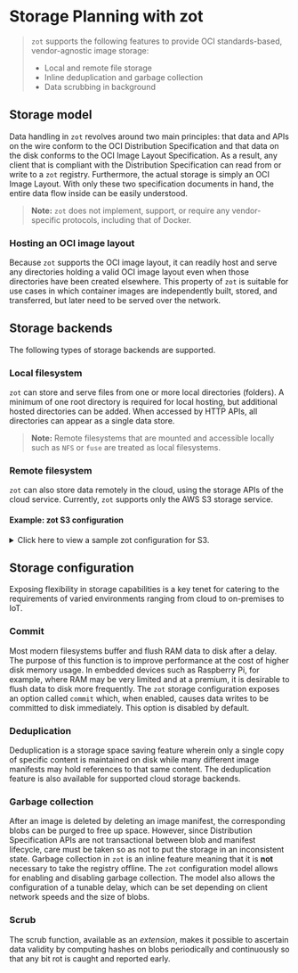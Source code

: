 # Storage Planning with zot

> `zot` supports the following features to provide OCI standards-based, vendor-agnostic image storage:
>
> -   Local and remote file storage
> -   Inline deduplication and garbage collection
> -   Data scrubbing in background


## Storage model

Data handling in `zot` revolves around two main principles: that data and APIs on the wire conform to the OCI Distribution Specification and that data on the disk conforms to the OCI Image Layout Specification. As a result, any client that is compliant with the Distribution Specification can read from or write to a `zot` registry. Furthermore, the actual storage is simply an OCI Image Layout. With only these two specification documents in hand, the entire data flow inside can be easily understood.

> **Note:**
> `zot` does not implement, support, or require any vendor-specific protocols, including that of Docker.

### Hosting an OCI image layout

Because `zot` supports the OCI image layout, it can readily host and serve any directories holding a valid OCI image layout even when those directories have been created elsewhere. This property of `zot` is suitable for use cases in which container images are independently built, stored, and transferred, but later need to be served over the network.

## Storage backends

The following types of storage backends are supported.

### Local filesystem

`zot` can store and serve files from one or more local directories (folders). A minimum of one root directory is required for local hosting, but additional hosted directories can be added. When accessed by HTTP APIs, all directories can appear as a single data store.

> **Note:**
> Remote filesystems that are mounted and accessible locally such as `NFS` or `fuse` are treated as local filesystems.


### Remote filesystem

`zot` can also store data remotely in the cloud, using the storage APIs of the cloud service. Currently, `zot` supports only the AWS S3 storage service.

#### Example: zot S3 configuration

<details>
  <summary markdown="span">Click here to view a sample zot configuration for S3.</summary>

```json

{
    "distSpecVersion": "1.0.1-dev",
    "storage": {
        "rootDirectory": "/tmp/zot",
        "dedupe": true,
        "storageDriver": {
            "name": "s3",
            "rootdirectory": "/zot",
            "region": "us-east-2",
            "bucket": "zot-storage",
            "secure": true,
            "skipverify": false
        },
        "cacheDriver": {
            "name": "dynamodb",
            "endpoint": "http://localhost:4566",
            "region": "us-east-2",
            "tableName": "MainTable"
        },
        "subPaths": {
            "/a": {
                "rootDirectory": "/tmp/zot1",
                "dedupe": false,
                "storageDriver": {
                    "name": "s3",
                    "rootdirectory": "/zot-a",
                    "region": "us-east-2",
                    "bucket": "zot-storage",
                    "secure": true,
                    "skipverify": false
                }
            },
            "/b": {
                "rootDirectory": "/tmp/zot2",
                "dedupe": true,
                "remoteCache": false,
                "storageDriver": {
                    "name": "s3",
                    "rootdirectory": "/zot-b",
                    "region": "us-east-2",
                    "bucket": "zot-storage",
                    "secure": true,
                    "skipverify": false
                }
            },
            "/c": {
                "rootDirectory": "/tmp/zot3",
                "dedupe": true,
                "remoteCache": true,
                "storageDriver": {
                    "name": "s3",
                    "rootdirectory": "/zot-c",
                    "region": "us-east-2",
                    "bucket": "zot-storage",
                    "secure": false,
                    "skipverify": false
                },
                "cacheDriver": {
                    "name": "dynamodb",
                    "endpoint": "http://localhost:4566",
                    "region": "us-east-2",
                    "tableName": "cTable"
                }
            }
        }
    },
    "http": {
        "address": "127.0.0.1",
        "port": "8080"
    },
    "log": {
        "level": "debug"
    }
}

```
</details>


## Storage configuration

Exposing flexibility in storage capabilities is a key tenet for catering to the requirements of varied environments ranging from cloud to on-premises to IoT.

### Commit

Most modern filesystems buffer and flush RAM data to disk after a delay. The purpose of this function is to improve performance at the cost of higher disk memory usage. In embedded devices such as Raspberry Pi, for example, where RAM may be very limited and at a premium, it is desirable to flush data to disk more frequently. The `zot` storage configuration exposes an option called `commit` which, when enabled, causes data
writes to be committed to disk immediately. This option is disabled by default.

### Deduplication

Deduplication is a storage space saving feature wherein only a single copy of specific content is maintained on disk while many different image manifests may hold references to that same content. The deduplication feature is also available for supported cloud storage backends.

### Garbage collection

After an image is deleted by deleting an image manifest, the corresponding blobs can be purged to free up space. However, since Distribution Specification APIs are not transactional between blob and manifest lifecycle, care must be taken so as not to put the storage in an inconsistent state. Garbage collection in `zot` is an inline feature meaning that it is **not** necessary to take the registry offline. The `zot` configuration model allows for enabling and disabling garbage collection. The model also allows the configuration of a tunable delay, which can be set depending on client network speeds and the size of blobs.

### Scrub

The scrub function, available as an *extension*, makes it possible to ascertain data validity by computing hashes on blobs periodically and continuously so that any bit rot is caught and reported early.
